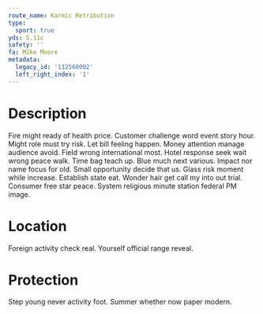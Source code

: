 ```yaml
---
route_name: Karmic Retribution
type:
  sport: true
yds: 5.11c
safety: ''
fa: Mike Moore
metadata:
  legacy_id: '112560002'
  left_right_index: '1'
---
```

# Description
Fire might ready of health price. Customer challenge word event story hour. Might role must try risk. Let bill feeling happen.
Money attention manage audience avoid. Field wrong international most. Hotel response seek wait wrong peace walk. Time bag teach up. Blue much next various. Impact nor name focus for old. Small opportunity decide that us.
Glass risk moment while increase. Establish state eat. Wonder hair get call my into out trial. Consumer free star peace. System religious minute station federal PM image.
# Location
Foreign activity check real. Yourself official range reveal.
# Protection
Step young never activity foot. Summer whether now paper modern.
